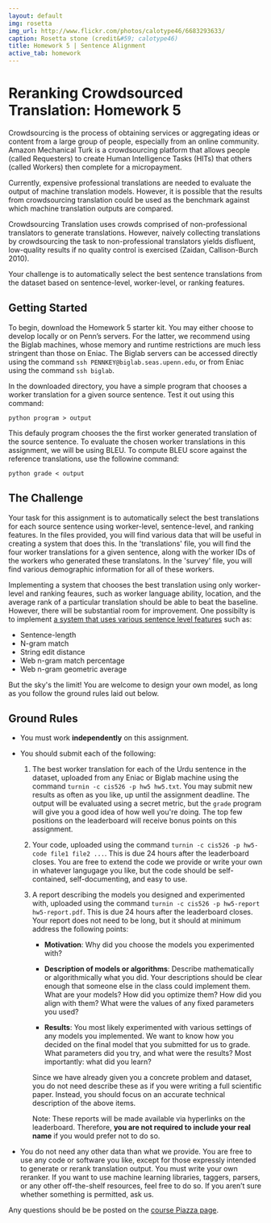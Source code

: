 ```yaml
---
layout: default
img: rosetta
img_url: http://www.flickr.com/photos/calotype46/6683293633/
caption: Rosetta stone (credit&#59; calotype46)
title: Homework 5 | Sentence Alignment
active_tab: homework
---
```

Reranking Crowdsourced Translation: <span class="text-muted">Homework 5</span>
=============================================================

Crowdsourcing is the process of obtaining services or aggregating ideas or content from a large group of people, especially from an online community.  Amazon Mechanical Turk is a crowdsourcing platform that allows people (called Requesters) to create Human Intelligence Tasks (HITs) that others (called Workers) then complete for a micropayment. 

Currently, expensive professional translations are needed to evaluate the output of machine translation models. However, it is possible that the results from crowdsourcing translation could be used as the benchmark against which machine translation outputs are compared. 

Crowdsourcing Translation uses crowds comprised of non-professional translators to  generate translations. However, naively collecting translations by crowdsourcing the task to non-professional translators yields disfluent, low-quality results if no quality control is exercised (Zaidan, Callison-Burch 2010). 

Your challenge is to automatically select the best sentence translations from the dataset based on sentence-level, worker-level, or ranking features.

Getting Started
---------------
To begin, download the Homework 5 starter kit. You may either choose to develop locally or on Penn’s servers. For the latter, we recommend using the Biglab machines, whose memory and runtime restrictions are much less stringent than those on Eniac. The Biglab servers can be accessed directly using the command `ssh PENNKEY@biglab.seas.upenn.edu`, or from Eniac using the command `ssh biglab`.

In the downloaded directory, you have a simple program that chooses a worker translation for a given source sentence. Test it out using this command:

    python program > output

This defauly program chooses the the first worker generated translation of the source sentence. To evaluate the chosen worker translations in this assignment, we will be using BLEU. To compute BLEU score against the reference translations, use the followine command: 

    python grade < output

The Challenge
-------------
Your task for this assignment is to automatically select the best translations for each source sentence using worker-level, sentence-level, and ranking features. In the files provided, you will find various data that will be useful in creating a system that does this. In the 'translations' file, you will find the four worker translations for a given sentence, along with the worker IDs of the workers who generated these translatons. In the 'survey' file, you will find various demographic information for all of these workers. 

Implementing a system that chooses the best translation using only worker-level and ranking feaures, such as worker language ability, location, and the average rank of a particular translation should be able to beat the baseline. However, there will be substantial room for improvement. One possibilty is to implement [a system that uses various sentence level features](http://www.cis.upenn.edu/~ccb/publications/crowdsourcing-translation.pdf) such as:


* Sentence-length
* N-gram match
* String edit distance
* Web n-gram match percentage
* Web n-gram geometric average

But the sky's the limit! You are welcome to design your own model, as long 
as you follow the ground rules laid out below.

Ground Rules
------------

* You must work **independently** on this assignment.

* You should submit each of the following:

    1.  The best worker translation for each of the Urdu sentence in the dataset,
        uploaded from any Eniac or Biglab machine
        using the command `turnin -c cis526 -p hw5 hw5.txt`.
        You may submit new results as often as you like, up until the assignment deadline.
        The output will be evaluated using a secret metric,
        but the `grade` program will give you a good idea of how well you're doing.
        The top few positions on the leaderboard will receive bonus points on this assignment.

    2.  Your code, uploaded using the command `turnin -c cis526 -p hw5-code file1 file2 ...`.
        This is due 24 hours after the leaderboard closes.
        You are free to extend the code we provide or write your own in whatever
        langugage you like, but the code should be self-contained, 
        self-documenting, and easy to use.

    3.  A report describing the models you designed and experimented with, uploaded
        using the command `turnin -c cis526 -p hw5-report hw5-report.pdf`. This is
        due 24 hours after the leaderboard closes. Your report does not need to be
        long, but it should at minimum address the following points:

        * **Motivation**: Why did you choose the models you experimented with?

        * **Description of models or algorithms**: Describe mathematically or algorithmically what you did.
          Your descriptions should be clear enough that someone else in the class could implement them.
          What are your models? How did you optimize them? How did you align with them?
          What were the values of any fixed parameters you used?

        * **Results**: You most likely experimented with various settings of any models you implemented.
          We want to know how you decided on the final model that you submitted for us to grade.
          What parameters did you try, and what were the results? Most importantly: what did you learn?

        Since we have already given you a concrete problem and dataset, you do not
        need describe these as if you were writing a full scientific paper. Instead,
        you should focus on an accurate technical description of the above items.

        Note: These reports will be made available via hyperlinks on the leaderboard.
        Therefore, **you are not required to include your real name** if you would prefer not
        to do so.

* You do not need any other data than what we provide. You are free to use any code or software you like, except for those expressly intended to generate or rerank translation output. You must write your own reranker. If you want to use machine learning libraries, taggers, parsers, or any other off-the-shelf resources, feel free to do so. If you aren’t sure whether something is permitted, ask us.

Any questions should be be posted on the
[course Piazza page](https://piazza.com/upenn/spring2015/cis526).
